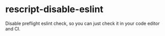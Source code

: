 # rescript-disable-eslint
Disable preflight eslint check, so you can just check it in your code editor and CI.
